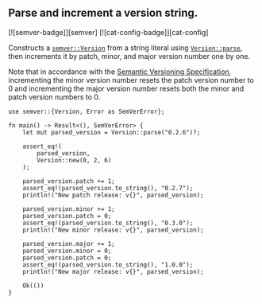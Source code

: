 ## Parse and increment a version string.

[![semver-badge]][semver] [![cat-config-badge]][cat-config]

Constructs a [`semver::Version`] from a string literal using [`Version::parse`],
then increments it by patch, minor, and major version number one by one.

Note that in accordance with the [Semantic Versioning Specification],
incrementing the minor version number resets the patch version number to 0 and
incrementing the major version number resets both the minor and patch version
numbers to 0.

```rust,edition2018
use semver::{Version, Error as SemVerError};

fn main() -> Result<(), SemVerError> {
    let mut parsed_version = Version::parse("0.2.6")?;

    assert_eq!(
        parsed_version,
        Version::new(0, 2, 6)
    );

    parsed_version.patch += 1;
    assert_eq!(parsed_version.to_string(), "0.2.7");
    println!("New patch release: v{}", parsed_version);

    parsed_version.minor += 1;
    parsed_version.patch = 0;
    assert_eq!(parsed_version.to_string(), "0.3.0");
    println!("New minor release: v{}", parsed_version);

    parsed_version.major += 1;
    parsed_version.minor = 0;
    parsed_version.patch = 0;
    assert_eq!(parsed_version.to_string(), "1.0.0");
    println!("New major release: v{}", parsed_version);

    Ok(())
}
```

[`semver::Version`]: https://docs.rs/semver/*/semver/struct.Version.html
[`Version::parse`]: https://docs.rs/semver/*/semver/struct.Version.html#method.parse

[Semantic Versioning Specification]: http://semver.org/

